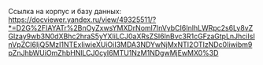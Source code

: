 Ссылка на корпус и базу данных: https://docviewer.yandex.ru/view/49325511/?*=D2G%2FIAYATr%2BnOyZxwsYMXDrNoml7InVybCI6InlhLWRpc2s6Ly8vZGlzay9wb3N0dXBhc2hraS5yYXIiLCJ0aXRsZSI6InBvc3R1cGFzaGtpLnJhciIsInVpZCI6IjQ5MzI1NTExIiwieXUiOiI3MDA3NDYwNjMxNTI2OTIzNDc0Iiwibm9pZnJhbWUiOmZhbHNlLCJ0cyI6MTU1NzM1NDgwMjEwMX0%3D

